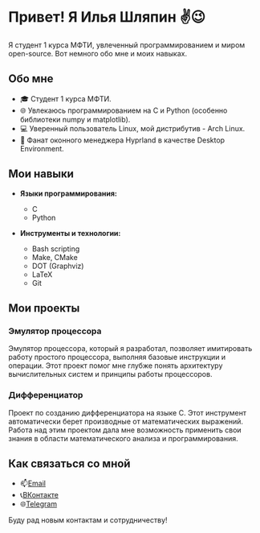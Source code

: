 # Привет! Я Илья Шляпин ✌️😉

Я студент 1 курса МФТИ, увлеченный программированием и миром open-source. Вот немного обо мне и моих навыках.

## Обо мне

- 🎓 Студент 1 курса МФТИ.
- 🌐 Увлекаюсь программированием на C и Python (особенно библиотеки numpy и matplotlib).
- 💻 Уверенный пользователь Linux, мой дистрибутив - Arch Linux.
- 🔧 Фанат оконного менеджера Hyprland в качестве Desktop Environment.

## Мои навыки

- **Языки программирования:**
  - C
  - Python

- **Инструменты и технологии:**
  - Bash scripting
  - Make, CMake
  - DOT (Graphviz)
  - LaTeX
  - Git

## Мои проекты

### Эмулятор процессора

Эмулятор процессора, который я разработал, позволяет имитировать работу простого процессора, выполняя базовые инструкции и операции. Этот проект помог мне глубже понять архитектуру вычислительных систем и принципы работы процессоров.

### Дифференциатор

Проект по созданию дифференциатора на языке C. Этот инструмент автоматически берет производные от математических выражений. Работа над этим проектом дала мне возможность применить свои знания в области математического анализа и программирования.

## Как связаться со мной

- 📫[Email](mailto:shlyapin2005@gmail.com)
- 📞[ВКонтакте](https://vk.com/semenov1ch)
- 🌐[Telegram](https://t.me/semen0vi4)
  
Буду рад новым контактам и сотрудничеству!
